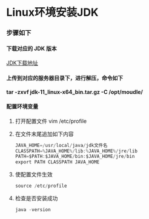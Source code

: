 # Linux环境安装JDK 

### 步骤如下 
#### 下载对应的 JDK 版本

[JDK下载地址](https://repo.huaweicloud.com/java/jdk/)

#### 上传到对应的服务器目录下，进行解压，命令如下

**tar -zxvf jdk-11_linux-x64_bin.tar.gz  -C /opt/moudle/**

#### 配置环境变量

1. 打开配置文件 vim /etc/profile

2. 在文件末尾追加如下内容

   ```java
   JAVA_HOME=/usr/local/java/jdk文件名  
   CLASSPATH=%JAVA_HOME%/lib:%JAVA_HOME%/jre/lib
   PATH=$PATH:$JAVA_HOME/bin:$JAVA_HOME/jre/bin
   export PATH CLASSPATH JAVA_HOME
   ```

3. 使配置文件生效

   ```java
   source /etc/profile
   ```

4. 检查是否安装成功

   ```java
   java -version
   ```

